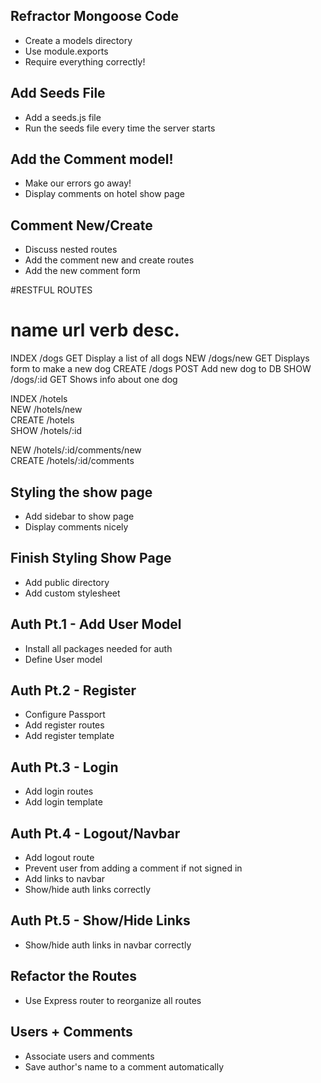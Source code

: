 ##  Refractor Mongoose Code
* Create a models directory
* Use module.exports
* Require everything correctly!

##  Add Seeds File
* Add a seeds.js file
* Run the seeds file every time the server starts

##  Add the Comment model!
* Make our errors go away!
* Display comments on hotel show page

##  Comment New/Create
* Discuss nested routes
* Add the comment new and create routes
* Add the new comment form

#RESTFUL ROUTES

name        url         verb        desc.
===========================================
INDEX       /dogs       GET     Display a list of all dogs
NEW         /dogs/new   GET     Displays form to make a new dog
CREATE      /dogs       POST    Add new dog to DB
SHOW        /dogs/:id   GET     Shows info about one dog

INDEX       /hotels      
NEW         /hotels/new  
CREATE      /hotels      
SHOW        /hotels/:id  

NEW         /hotels/:id/comments/new  
CREATE      /hotels/:id/comments      


##  Styling the show page
* Add sidebar to show page
* Display comments nicely

## Finish Styling Show Page
* Add public directory
* Add custom stylesheet

## Auth Pt.1 - Add User Model
* Install all packages needed for auth
* Define User model

## Auth Pt.2 - Register
* Configure Passport
* Add register routes
* Add register template

## Auth Pt.3 - Login
* Add login routes
* Add login template

## Auth Pt.4 - Logout/Navbar
* Add logout route
* Prevent user from adding a comment if not signed in
* Add links to navbar
* Show/hide auth links correctly

## Auth Pt.5 - Show/Hide Links
* Show/hide auth links in navbar correctly

## Refactor the Routes
* Use Express router to reorganize all routes

## Users + Comments
* Associate users and comments
* Save author's name to a comment automatically